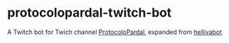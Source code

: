 # protocolopardal-twitch-bot
A Twitch bot for Twich channel [ProtocoloPardal](https://twitch.tv/protocolopardal), expanded from [hellivabot](https://github.com/otaviokr/hellivabot)
